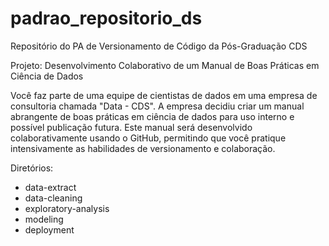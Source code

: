 # padrao_repositorio_ds
Repositório do PA de Versionamento de Código da Pós-Graduação CDS  

Projeto: Desenvolvimento Colaborativo de um Manual de Boas Práticas em Ciência de Dados
 
Você faz parte de uma equipe de cientistas de dados em uma empresa de consultoria chamada "Data  CDS". 
A empresa decidiu criar um manual abrangente de boas práticas em ciência de dados para uso interno e 
possível publicação futura. Este manual será desenvolvido colaborativamente usando o GitHub, 
permitindo que você pratique intensivamente as habilidades de versionamento e colaboração.

Diretórios: 
- data-extract 
- data-cleaning 
- exploratory-analysis 
- modeling
- deployment


